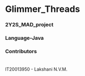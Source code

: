 # Glimmer_Threads
### 2Y2S_MAD_project

### Language-Java

### Contributors
#
#
#
IT20013950 - Lakshani N.V.M.
